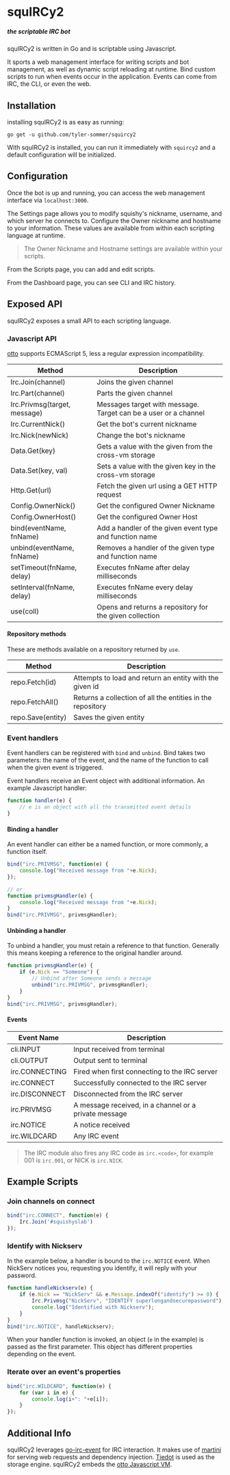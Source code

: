 squIRCy2
========

##### the scriptable IRC bot

squIRCy2 is written in Go and is scriptable using Javascript.

It sports a web management interface for writing scripts and bot management, as well as dynamic script reloading at 
runtime. Bind custom scripts to run when events occur in the application. Events can come from IRC, the CLI, or
even the web.


Installation
------------

installing squIRCy2 is as easy as running:

```
go get -u github.com/tyler-sommer/squircy2
```

With squIRCy2 is installed, you can run it immediately with `squircy2` and a default configuration will be initialized.


Configuration
-------------

Once the bot is up and running, you can access the web management interface via `localhost:3000`.

The Settings page allows you to modify squishy's nickname, username, and which server he connects to. Configure the 
Owner nickname and hostname to your information. These values are available from within each scripting language at 
runtime.

> The Owner Nickname and Hostname settings are available within your scripts.

From the Scripts page, you can add and edit scripts.

From the Dashboard page, you can see CLI and IRC history.


Exposed API
-----------

squIRCy2 exposes a small API to each scripting language.

### Javascript API

[otto](https://github.com/robertkrimen/otto) supports ECMAScript 5, less a regular expression incompatibility.

| Method | Description |
| ------ | ----------- |
| Irc.Join(channel) | Joins the given channel |
| Irc.Part(channel) | Parts the given channel |
| Irc.Privmsg(target, message) | Messages target with message. Target can be a user or a channel |
| Irc.CurrentNick() | Get the bot's current nickname |
| Irc.Nick(newNick) | Change the bot's nickname |
| Data.Get(key) | Gets a value with the given from the cross-vm storage |
| Data.Set(key, val) | Sets a value with the given key in the cross-vm storage |
| Http.Get(url) | Fetch the given url using a GET HTTP request |
| Config.OwnerNick() | Get the configured Owner Nickname |
| Config.OwnerHost() | Get the configured Owner Host |
| bind(eventName, fnName) | Add a handler of the given event type and function name |
| unbind(eventName, fnName) | Removes a handler of the given type and function name |
| setTimeout(fnName, delay) | Executes fnName after delay milliseconds |
| setInterval(fnName, delay) | Executes fnName every delay milliseconds |
| use(coll) | Opens and returns a repository for the given collection |

#### Repository methods

These are methods available on a repository returned by `use`.

| Method | Description |
| ------ | ----------- |
| repo.Fetch(id) | Attempts to load and return an entity with the given id |
| repo.FetchAll() | Returns a collection of all the entities in the repository |
| repo.Save(entity) | Saves the given entity |

### Event handlers

Event handlers can be registered with `bind` and `unbind`. Bind takes two parameters: the name of the
event, and the name of the function to call when the given event is triggered. 

Event handlers receive an Event object with additional information. An example Javascript handler:

```js
function handler(e) {
    // e is an object with all the transmitted event details
}
```

#### Binding a handler

An event handler can either be a named function, or more commonly, a function itself.

```js
bind("irc.PRIVMSG", function(e) {
    console.log("Received message from "+e.Nick);
});

// or
function privmsgHandler(e) {
    console.log("Received message from "+e.Nick);
}
bind("irc.PRIVMSG", privmsgHandler);
```

#### Unbinding a handler

To unbind a handler, you must retain a reference to that function. Generally this means keeping
a reference to the original handler around.

```js
function privmsgHandler(e) {
    if (e.Nick == "Someone") {
        // Unbind after Someone sends a message
        unbind("irc.PRIVMSG", privmsgHandler);
    }
}
bind("irc.PRIVMSG", privmsgHandler);
```

#### Events

| Event Name | Description |
| ---------- | ----------- |
| cli.INPUT | Input received from terminal |
| cli.OUTPUT | Output sent to terminal |
| irc.CONNECTING | Fired when first connecting to the IRC server |
| irc.CONNECT | Successfully connected to the IRC server |
| irc.DISCONNECT | Disconnected from the IRC server |
| irc.PRIVMSG | A message received, in a channel or a private message |
| irc.NOTICE | A notice received |
| irc.WILDCARD | Any IRC event |

> The IRC module also fires any IRC code as `irc.<code>`, for example 001 is `irc.001`, or NICK is `irc.NICK`.


Example Scripts
---------------

### Join channels on connect

```js
bind("irc.CONNECT", function(e) {
    Irc.Join('#squishyslab')
});
```

### Identify with Nickserv

In the example below, a handler is bound to the `irc.NOTICE` event. When NickServ notices you,
requesting you identify, it will reply with your password.

```js
function handleNickserv(e) {
    if (e.Nick == "NickServ" && e.Message.indexOf("identify") >= 0) {
        Irc.Privmsg("NickServ", "IDENTIFY superlongandsecurepassword");
        console.log("Identified with Nickserv");
    }
}
bind("irc.NOTICE", handleNickserv);
```

When your handler function is invoked, an object (`e` in the example) is passed as 
the first parameter. This object has different properties depending on the event.

### Iterate over an event's properties

```js
bind("irc.WILDCARD", function(e) {
    for (var i in e) {
        console.log(i+": "+e[i]);
    }
});
```

Additional Info
---------------

squIRCy2 leverages [go-irc-event](https://github.com/thoj/go-ircevent) for IRC interaction. It makes use of [martini](https://github.com/go-martini/martini) for serving web requests and dependency injection. [Tiedot](https://github.com/HouzuoGuo/tiedot) is used as the storage engine. squIRCy2 embeds the [otto Javascript VM](https://github.com/robertkrimen/otto).
